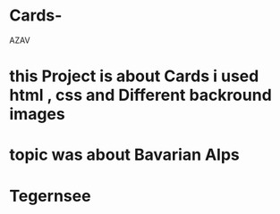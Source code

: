 # Cards-
AZAV 

# this Project is about Cards i used html , css and Different backround images
# topic was about Bavarian Alps
# Tegernsee 
